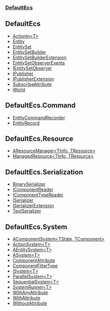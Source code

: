 ### [DefaultEcs](./DefaultEcs.md 'DefaultEcs')
<a name='DefaultEcs'></a>
## DefaultEcs
- [ActionIn&lt;T&gt;](./DefaultEcs-ActionIn-T-.md 'DefaultEcs.ActionIn&lt;T&gt;')
- [Entity](./DefaultEcs-Entity.md 'DefaultEcs.Entity')
- [EntitySet](./DefaultEcs-EntitySet.md 'DefaultEcs.EntitySet')
- [EntitySetBuilder](./DefaultEcs-EntitySetBuilder.md 'DefaultEcs.EntitySetBuilder')
- [EntitySetBuilderExtension](./DefaultEcs-EntitySetBuilderExtension.md 'DefaultEcs.EntitySetBuilderExtension')
- [EntitySetObserverEvents](./DefaultEcs-EntitySetObserverEvents.md 'DefaultEcs.EntitySetObserverEvents')
- [IEntitySetObserver](./DefaultEcs-IEntitySetObserver.md 'DefaultEcs.IEntitySetObserver')
- [IPublisher](./DefaultEcs-IPublisher.md 'DefaultEcs.IPublisher')
- [IPublisherExtension](./DefaultEcs-IPublisherExtension.md 'DefaultEcs.IPublisherExtension')
- [SubscribeAttribute](./DefaultEcs-SubscribeAttribute.md 'DefaultEcs.SubscribeAttribute')
- [World](./DefaultEcs-World.md 'DefaultEcs.World')
<a name='DefaultEcs-Command'></a>
## DefaultEcs.Command
- [EntityCommandRecorder](./DefaultEcs-Command-EntityCommandRecorder.md 'DefaultEcs.Command.EntityCommandRecorder')
- [EntityRecord](./DefaultEcs-Command-EntityRecord.md 'DefaultEcs.Command.EntityRecord')
<a name='DefaultEcs-Resource'></a>
## DefaultEcs.Resource
- [AResourceManager&lt;TInfo, TResource&gt;](./DefaultEcs-Resource-AResourceManager-TInfo-_TResource-.md 'DefaultEcs.Resource.AResourceManager&lt;TInfo, TResource&gt;')
- [ManagedResource&lt;TInfo, TResource&gt;](./DefaultEcs-Resource-ManagedResource-TInfo-_TResource-.md 'DefaultEcs.Resource.ManagedResource&lt;TInfo, TResource&gt;')
<a name='DefaultEcs-Serialization'></a>
## DefaultEcs.Serialization
- [BinarySerializer](./DefaultEcs-Serialization-BinarySerializer.md 'DefaultEcs.Serialization.BinarySerializer')
- [IComponentReader](./DefaultEcs-Serialization-IComponentReader.md 'DefaultEcs.Serialization.IComponentReader')
- [IComponentTypeReader](./DefaultEcs-Serialization-IComponentTypeReader.md 'DefaultEcs.Serialization.IComponentTypeReader')
- [ISerializer](./DefaultEcs-Serialization-ISerializer.md 'DefaultEcs.Serialization.ISerializer')
- [ISerializerExtension](./DefaultEcs-Serialization-ISerializerExtension.md 'DefaultEcs.Serialization.ISerializerExtension')
- [TextSerializer](./DefaultEcs-Serialization-TextSerializer.md 'DefaultEcs.Serialization.TextSerializer')
<a name='DefaultEcs-System'></a>
## DefaultEcs.System
- [AComponentSystem&lt;TState, TComponent&gt;](./DefaultEcs-System-AComponentSystem-TState-_TComponent-.md 'DefaultEcs.System.AComponentSystem&lt;TState, TComponent&gt;')
- [ActionSystem&lt;T&gt;](./DefaultEcs-System-ActionSystem-T-.md 'DefaultEcs.System.ActionSystem&lt;T&gt;')
- [AEntitySystem&lt;T&gt;](./DefaultEcs-System-AEntitySystem-T-.md 'DefaultEcs.System.AEntitySystem&lt;T&gt;')
- [ASystem&lt;T&gt;](./DefaultEcs-System-ASystem-T-.md 'DefaultEcs.System.ASystem&lt;T&gt;')
- [ComponentAttribute](./DefaultEcs-System-ComponentAttribute.md 'DefaultEcs.System.ComponentAttribute')
- [ComponentFilterType](./DefaultEcs-System-ComponentFilterType.md 'DefaultEcs.System.ComponentFilterType')
- [ISystem&lt;T&gt;](./DefaultEcs-System-ISystem-T-.md 'DefaultEcs.System.ISystem&lt;T&gt;')
- [ParallelSystem&lt;T&gt;](./DefaultEcs-System-ParallelSystem-T-.md 'DefaultEcs.System.ParallelSystem&lt;T&gt;')
- [SequentialSystem&lt;T&gt;](./DefaultEcs-System-SequentialSystem-T-.md 'DefaultEcs.System.SequentialSystem&lt;T&gt;')
- [SystemRunner&lt;T&gt;](./DefaultEcs-System-SystemRunner-T-.md 'DefaultEcs.System.SystemRunner&lt;T&gt;')
- [WithAnyAttribute](./DefaultEcs-System-WithAnyAttribute.md 'DefaultEcs.System.WithAnyAttribute')
- [WithAttribute](./DefaultEcs-System-WithAttribute.md 'DefaultEcs.System.WithAttribute')
- [WithoutAttribute](./DefaultEcs-System-WithoutAttribute.md 'DefaultEcs.System.WithoutAttribute')
